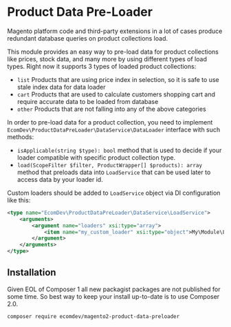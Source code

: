 # Product Data Pre-Loader

Magento platform code and third-party extensions in a lot of cases produce redundant database queries on product collections load.

This module provides an easy way to pre-load data for product collections like prices, stock data, and many more by using different types of load types.
Right now it supports 3 types of loaded product collections:

- `list` Products that are using price index in selection, so it is safe to use stale index data for data loader
- `cart` Products that are used to calculate customers shopping cart and require accurate data to be loaded from database
- `other` Products that are not falling into any of the above categories

In order to pre-load data for a product collection, you need to implement `EcomDev\ProductDataPreLoader\DataService\DataLoader` interface with such methods: 
- `isApplicable(string $type): bool` method that is used to decide if your loader compatible with specific product collection type.
- `load(ScopeFilter $filter, ProductWrapper[] $products): array` method that preloads data into `LoadService` that can be used later to access data by your loader id.


Custom loaders should be added to `LoadService` object via DI configuration like this:

```xml
<type name="EcomDev\ProductDataPreLoader\DataService\LoadService">
    <arguments>
        <argument name="loaders" xsi:type="array">
            <item name="my_custom_loader" xsi:type="object">My\Module\Loader\MyCustomLoader</item>
        </argument>
    </arguments>
</type>
```

## Installation

Given EOL of Composer 1 all new packagist packages are not published for some time. So best way to keep your install up-to-date is to use Composer 2.0.
```bash
composer require ecomdev/magento2-product-data-preloader
```
